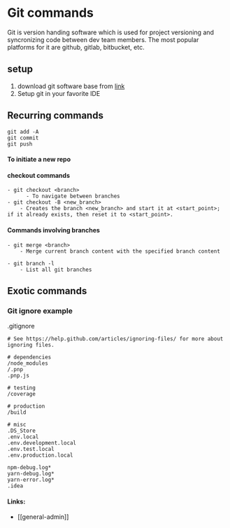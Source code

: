 # Git commands

Git is version handing software which is used for project versioning and syncronizing code between dev team members.
The most popular platforms for it are github, gitlab, bitbucket, etc. 


## setup
  1. download git software base from [link](https://git-scm.com/downloads)
  2. Setup git in your favorite IDE

## Recurring commands
```git
git add -A
git commit
git push
```

#### To initiate a new repo

#### checkout commands

    - git checkout <branch>
          - To navigate between branches
    - git checkout -B <new_branch>
        - Creates the branch <new_branch> and start it at <start_point>; if it already exists, then reset it to <start_point>.

#### Commands involving branches

    - git merge <branch>
        - Merge current branch content with the specified branch content
    
    - git branch -l
        - List all git branches


## Exotic commands



### Git ignore example
.gitignore
```
# See https://help.github.com/articles/ignoring-files/ for more about ignoring files.

# dependencies
/node_modules
/.pnp
.pnp.js

# testing
/coverage

# production
/build

# misc
.DS_Store
.env.local
.env.development.local
.env.test.local
.env.production.local

npm-debug.log*
yarn-debug.log*
yarn-error.log*
.idea
```

#### Links:
- [[general-admin]]

